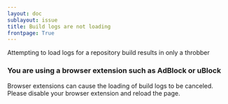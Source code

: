 ```yaml
---
layout: doc
sublayout: issue
title: Build logs are not loading
frontpage: True
---
```


Attempting to load logs for a repository build results in only a throbber

### You are using a browser extension such as AdBlock or uBlock

Browser extensions can cause the loading of build logs to be canceled. Please disable your browser
extension and reload the page.